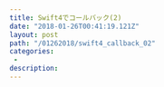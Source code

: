 ```yaml
---
title: Swift4でコールバック(2)
date: "2018-01-26T00:41:19.121Z"
layout: post
path: "/01262018/swift4_callback_02"
categories:
 - 
description: 
---
```

